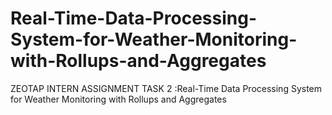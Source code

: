 # Real-Time-Data-Processing-System-for-Weather-Monitoring-with-Rollups-and-Aggregates
ZEOTAP INTERN ASSIGNMENT TASK 2 :Real-Time Data Processing System for Weather Monitoring with Rollups and Aggregates
